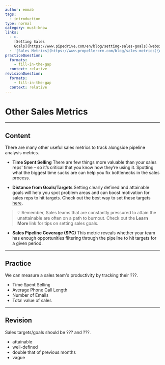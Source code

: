 ```yaml
---
author: emmab
tags:
  - introduction
type: normal
category: must-know
links:
  - >-
    [Setting Sales
    Goals](https://www.pipedrive.com/en/blog/setting-sales-goals){website}
  - '[Sales Metrics](https://www.propellercrm.com/blog/sales-metrics){website}'
practiceQuestion:
  formats:
    - fill-in-the-gap
  context: relative
revisionQuestion:
  formats:
    - fill-in-the-gap
  context: relative
---
```


# Other Sales Metrics


---

## Content

There are many other useful sales metrics to track alongside pipeline analysis metrics.

- **Time Spent Selling**
  There are few things more valuable than your sales reps' time – so it’s critical that you know how they’re using it. Spotting what the biggest time sucks are can help you fix bottlenecks in the sales process.

- **Distance from Goals/Targets**
  Setting clearly defined and attainable goals will help you spot problem areas and can boost motivation for sales reps to hit targets. Check out the best way to set these targets [here](https://www.pipedrive.com/en/blog/setting-sales-goals).

> 💡 Remember, Sales teams that are constantly pressured to attain the unattainable are often on a path to burnout. Check out the **Learn More** link for tips on setting sales goals.

- **Sales Pipeline Coverage (SPC)**
  This metric reveals whether your team has enough opportunities filtering through the pipeline to hit targets for a given period.


---

## Practice

We can measure a sales team's productivity by tracking their ???.

- Time Spent Selling
- Average Phone Call Length
- Number of Emails
- Total value of sales


---

## Revision

Sales targets/goals should be ??? and ???.

- attainable
- well-defined
- double that of previous months
- vague
